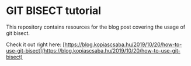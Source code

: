 # GIT BISECT tutorial

This repository contains resources for the blog post covering the usage of git bisect.

Check it out right here: [https://blog.kopiascsaba.hu/2019/10/20/how-to-use-git-bisect](https://blog.kopiascsaba.hu/2019/10/20/how-to-use-git-bisect)

